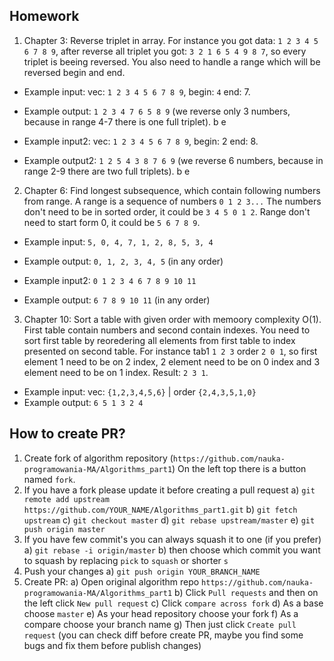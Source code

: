 ## Homework

1. Chapter 3: Reverse triplet in array. For instance you got data: `1 2 3 4 5 6 7 8 9`, after reverse all triplet you got: `3 2 1 6 5 4 9 8 7`, so every triplet is beeing reversed. You also need to handle a range which will be reversed <h>begin</h> and <h>end</h>. 
- Example input: vec: `1 2 3 4 5 6 7 8 9`, begin: `4` end: <h>7</h>.
- Example output: `1 2 3 4 7 6 5 8 9` (we reverse only 3 numbers, because in range 4-7 there is one full triplet).
                           b     e

- Example input2: vec: `1 2 3 4 5 6 7 8 9`, begin: <h>2</h> end: <h>8</h>.
- Example output2: `1 2 5 4 3 8 7 6 9` (we reverse 6 numbers, because in range 2-9 there are two full triplets).
                        b           e

2. Chapter 6: Find longest subsequence, which contain following numbers from range. A range is a sequence of numbers `0 1 2 3...` The numbers don't need to be in sorted order, it could be `3 4 5 0 1 2`. Range don't need to start form <h>0</h>, it could be `5 6 7 8 9`.
- Example input: `5, 0, 4, 7, 1, 2, 8, 5, 3, 4`
- Example output: `0, 1, 2, 3, 4, 5` (in any order)

- Example input2: `0 1 2 3 4 6 7 8 9 10 11`
- Example output: `6 7 8 9 10 11` (in any order)


3. Chapter 10: Sort a table with given order with memoory complexity <h>O(1)</h>. First table contain numbers and second contain indexes. You need to sort first table by reoredering all elements from first table to index presented on second table. For instance tab1 `1 2 3` order `2 0 1`, so first element <h>1</h> need to be on <h>2</h> index, <h>2</h> element need to be on <h>0</h> index and <h>3</h> element need to be on <h>1</h> index. Result: `2 3 1`.

- Example input: vec: `{1,2,3,4,5,6}` | order `{2,4,3,5,1,0}`
- Example output:  `6 5 1 3 2 4`


## How to create PR?

1. Create fork of algorithm repository (`https://github.com/nauka-programowania-MA/Algorithms_part1`) On the left top there is a button named `fork`.
2. If you have a fork please update it before creating a pull request
    a) `git remote add upstream https://github.com/YOUR_NAME/Algorithms_part1.git`
    b) `git fetch upstream`
    c) `git checkout master`
    d) `git rebase upstream/master`
    e) `git push origin master`
3. If you have few commit's you can always squash it to one (if you prefer)
    a) `git rebase -i origin/master`
    b) then choose which commit you want to squash by replacing `pick` to `squash` or shorter `s`
4. Push your changes
    a) `git push origin YOUR_BRANCH_NAME`
5. Create PR:
    a) Open original algorithm repo `https://github.com/nauka-programowania-MA/Algorithms_part1`
    b) Click `Pull requests` and then on the left click `New pull request`
    c) Click `compare across fork`
    d) As a base choose `master`
    e) As your head repository choose your fork
    f) As a compare choose your branch name
    g) Then just click `Create pull request` (you can check diff before create PR, maybe you find some bugs and fix them before publish changes)